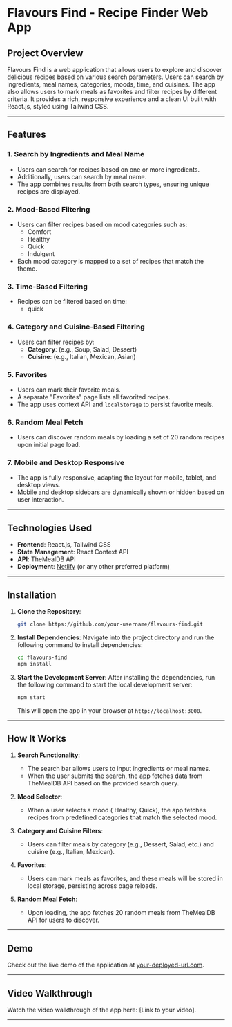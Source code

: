 # Flavours Find - Recipe Finder Web App

## Project Overview

Flavours Find is a web application that allows users to explore and discover delicious recipes based on various search parameters. Users can search by ingredients, meal names, categories, moods, time, and cuisines. The app also allows users to mark meals as favorites and filter recipes by different criteria. It provides a rich, responsive experience and a clean UI built with React.js, styled using Tailwind CSS.

---

## Features

### 1. **Search by Ingredients and Meal Name**
   - Users can search for recipes based on one or more ingredients.
   - Additionally, users can search by meal name.
   - The app combines results from both search types, ensuring unique recipes are displayed.

### 2. **Mood-Based Filtering**
   - Users can filter recipes based on mood categories such as:
     - Comfort
     - Healthy
     - Quick
     - Indulgent
   - Each mood category is mapped to a set of recipes that match the theme.

### 3. **Time-Based Filtering**
   - Recipes can be filtered based on time:
     - quick

### 4. **Category and Cuisine-Based Filtering**
   - Users can filter recipes by:
     - **Category**: (e.g., Soup, Salad, Dessert)
     - **Cuisine**: (e.g., Italian, Mexican, Asian)
   
### 5. **Favorites**
   - Users can mark their favorite meals.
   - A separate "Favorites" page lists all favorited recipes.
   - The app uses context API and `localStorage` to persist favorite meals.

### 6. **Random Meal Fetch**
   - Users can discover random meals by loading a set of 20 random recipes upon initial page load.



### 7. **Mobile and Desktop Responsive**
   - The app is fully responsive, adapting the layout for mobile, tablet, and desktop views.
   - Mobile and desktop sidebars are dynamically shown or hidden based on user interaction.

---

## Technologies Used

- **Frontend**: React.js, Tailwind CSS
- **State Management**: React Context API
- **API**: TheMealDB API
- **Deployment**: [Netlify](https://www.netlify.com/) (or any other preferred platform)

---

## Installation

1. **Clone the Repository**:
    ```bash
    git clone https://github.com/your-username/flavours-find.git
    ```

2. **Install Dependencies**:
    Navigate into the project directory and run the following command to install dependencies:
    ```bash
    cd flavours-find
    npm install
    ```

3. **Start the Development Server**:
    After installing the dependencies, run the following command to start the local development server:
    ```bash
    npm start
    ```
    This will open the app in your browser at `http://localhost:3000`.

---

## How It Works

1. **Search Functionality**:
   - The search bar allows users to input ingredients or meal names.
   - When the user submits the search, the app fetches data from TheMealDB API based on the provided search query.
   
2. **Mood Selector**:
   - When a user selects a mood ( Healthy, Quick), the app fetches recipes from predefined categories that match the selected mood.
   


3. **Category and Cuisine Filters**:
   - Users can filter meals by category (e.g., Dessert, Salad, etc.) and cuisine (e.g., Italian, Mexican).
   
4. **Favorites**:
   - Users can mark meals as favorites, and these meals will be stored in local storage, persisting across page reloads.
   
5. **Random Meal Fetch**:
   - Upon loading, the app fetches 20 random meals from TheMealDB API for users to discover.


---



## Demo

Check out the live demo of the application at [your-deployed-url.com](https://www.your-deployed-url.com).

---

## Video Walkthrough

Watch the video walkthrough of the app here: [Link to your video].

---



